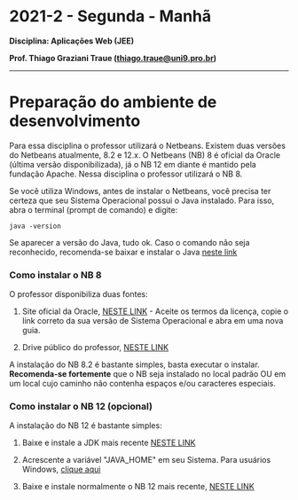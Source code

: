 # 2021-2 - Segunda - Manhã
**Disciplina: Aplicações Web (JEE)**

**Prof. Thiago Graziani Traue (thiago.traue@uni9.pro.br)**

****

# Preparação do ambiente de desenvolvimento


Para essa disciplina o professor utilizará o Netbeans. Existem duas versões do Netbeans atualmente, 8.2 e 12.x. O Netbeans (NB) 8 é oficial da Oracle (última versão disponibilizada), já o NB 12 em diante é mantido pela fundação Apache. Nessa disciplina o professor utilizará o NB 8.


Se você utiliza Windows, antes de instalar o Netbeans, você precisa ter certeza que seu Sistema Operacional possui o Java instalado. Para isso, abra o terminal (prompt de comando) e digite:

```
java -version
```

Se aparecer a versão do Java, tudo ok. Caso o comando não seja reconhecido, recomenda-se baixar e instalar o Java [neste link](https://www.java.com/pt-BR/download/ie_manual.jsp?locale=pt_BR)


### Como instalar o NB 8

O professor disponibiliza duas fontes:


1. Site oficial da Oracle, [NESTE LINK](https://www.oracle.com/technetwork/java/javase/downloads/jdk-netbeans-jsp-3413139-esa.html) - Aceite os termos da licença, copie o link correto da sua versão de Sistema Operacional e abra em uma nova guia.

2. Drive público do professor, [NESTE LINK](https://drive.google.com/drive/folders/1A6m2I43PgUcC5NloemJXM-TefbyYh6EL?usp=sharing)


A instalação do NB 8.2 é bastante simples, basta executar o instalar. **Recomenda-se fortemente** que o NB seja instalado no local padrão OU em um local cujo caminho não contenha espaços e/ou caracteres especiais.


### Como instalar o NB 12 (opcional)


A instalação do NB 12 é bastante simples:

1. Baixe e instale a JDK mais recente [NESTE LINK](https://www.oracle.com/java/technologies/javase-jdk16-downloads.html)


2. Acrescente a variável "JAVA_HOME" em seu Sistema. Para usuários Windows, [clique aqui](https://confluence.atlassian.com/confbr1/configurando-a-variavel-java_home-no-windows-933709538.html)


3. Baixe e instale normalmente o NB 12 mais recente, [NESTE LINK](https://netbeans.apache.org/)
